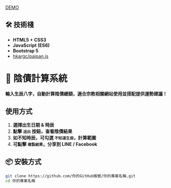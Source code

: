 [DEMO](https://fury1231.github.io/inzai-calc/)

## 🛠 技術棧
- **HTML5 + CSS3** 
- **JavaScript (ES6)** 
- **Bootstrap 5** 
- [hkargc/paipan.js](https://github.com/hkargc/paipan) 


# 📜 陰債計算系統 

**輸入生辰八字，自動計算陰債總額，適合宗教相關網站使用並搭配提供運勢建議！**

##  **使用方式**
1. **選擇出生日期 & 時辰** 
2. **點擊 `送出` 按鈕，查看陰債結果**  
3. **如不知時辰，可勾選 `不知道生辰`，計算範圍**  
4. **可點擊 `複製結果`，分享到 LINE / Facebook**  

## 📦 **安裝方式**
```sh
git clone https://github.com/你的GitHub帳號/你的專案名稱.git
cd 你的專案名稱
